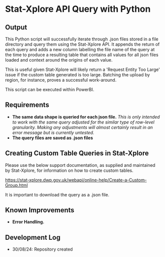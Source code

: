 # Stat-Xplore API Query with Python

## Output

This Python script will successfully iterate through .json files stored in a file directory and query them using the Stat-Xplore API. It appends the return of each query and adds a new column labelling the file name of the query at the time to produce a resulting table that contains all values for all json files loaded and context around the origins of each value. 

This is useful given Stat-Xplore will likely return a 'Request Entity Too Large' issue if the custom table generated is too large. Batching the upload by region, for instance, proves a successful work-around.

This script can be executed within PowerBI.

## Requirements

- **The same data shape is queried for each json file.** *This is only intended to work with the same query adjusted for the similar type of row-level granularity. Making any adjustments will almost certainly result in an error message but is currently untested.*
- **The query files are saved as .json files**

## Creating Custom Table Queries in Stat-Xplore

Please use the below support documentation, as supplied and maintained by Stat-Xplore, for information on how to create custom tables. 

https://stat-xplore.dwp.gov.uk/webapi/online-help/Create-a-Custom-Group.html

It is important to download the query as a .json file.

## Known Improvements

- **Error Handling.**

## Development Log
- 30/08/24: Repository created



